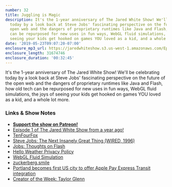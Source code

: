 ```yaml
---
number: 32
title: Juggling is Magic
description: It's the 1-year anniversary of The Jared White Show! We'll be celebrating
  today by a look back at Steve Jobs' fascinating perspective on the future of the
  open web and the dangers of proprietary runtimes like Java and Flash, how old tech
  can be repurposed for new uses in fun ways, WebGL fluid simulations, the joys of
  seeing your kids get hooked on games YOU loved as a kid, and a whole lot more.
date: '2019-05-23T09:07:20-07:00'
enclosure_mp3_url: https://jaredwhiteshow.s3.us-west-1.amazonaws.com/Episode%2032%20-%20Juggling%20is%20Magic.mp3
enclosure_length: 31674746
enclosure_duration: '00:32:45'
---
```


It's the 1-year anniversary of The Jared White Show! We'll be celebrating today by a look back at Steve Jobs' fascinating perspective on the future of the open web and the dangers of proprietary runtimes like Java and Flash, how old tech can be repurposed for new uses in fun ways, WebGL fluid simulations, the joys of seeing your kids get hooked on games YOU loved as a kid, and a whole lot more.

### Links & Show Notes

* <a href="https://www.patreon.com/essentiallifejared" rel="payment"><strong>Support the show on Patreon!</strong></a>
* [Episode 1 of The Jared White Show from a year ago!](https://jaredwhite.com/podcast/1/)
* [TenFourFox](http://www.floodgap.com/software/tenfourfox/)
* [Steve Jobs: The Next Insanely Great Thing (WIRED, 1996)](https://www.wired.com/1996/02/jobs-2/)
* [Jobs: Thoughts on Flash](https://www.apple.com/hotnews/thoughts-on-flash/)
* [Hello Weather Privacy Policy](https://www.helloweatherapp.com/terms)
* [WebGL Fluid Simulation](https://paveldogreat.github.io/WebGL-Fluid-Simulation/)
* [zuckerberg.smile](https://terkelg.github.io/zuckerberg.smile/)
* [Portland becomes first US city to offer Apple Pay Express Transit integration](https://iphone.appleinsider.com/articles/19/05/21/portland-becomes-first-us-city-to-offer-apple-pay-express-transit-integration)
* [Creator of the Week: Taylor Glenn](https://www.instagram.com/p/BxLxcn9A3kS/)